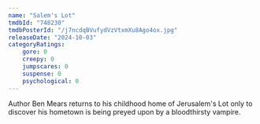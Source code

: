 ```yaml
---
name: "Salem's Lot"
tmdbId: "748230"
tmdbPosterId: "/j7ncdqBVufydVzVtxmXu8Ago4ox.jpg"
releaseDate: "2024-10-03"
categoryRatings:
    gore: 0
    creepy: 0
    jumpscares: 0
    suspense: 0
    psychological: 0
---
```

Author Ben Mears returns to his childhood home of Jerusalem's Lot only to discover his hometown is being preyed upon by a bloodthirsty vampire.
